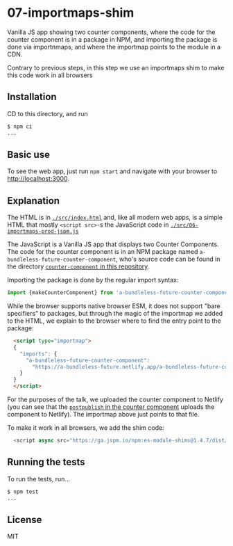 # 07-importmaps-shim

Vanilla JS app showing two counter components, where the code for the counter component is
in a package in NPM, and importing the package is done via importnmaps, and where the importmap
points to the module in a CDN.

Contrary to previous steps, in this step we use an importmaps shim to make this code work in all
browsers

## Installation

CD to this directory, and run

```sh
$ npm ci
...
```

## Basic use

To see the web app, just run `npm start` and navigate with your browser to
 <http://localhost:3000>.

## Explanation

The HTML is in [`./src/index.html`](./src/index.html) and, like all modern web apps,
is a simple HTML that mostly `<script src>`-s the JavaScript code in
[`./src/06-importmaps-prod-jspm.js`](./src/07-importmaps-shim.js)

The JavaScript is a Vanilla JS app that displays two Counter Components. The code for the counter
component is in an NPM package named `a-bundleless-future-counter-component`, who's source
code can be found in the directory [`counter-component` in this repository](../counter-component/).

Importing the package is done by the regular import syntax:

```js
import {makeCounterComponent} from 'a-bundleless-future-counter-component'
```

While the browser supports native browser ESM, it does not support "bare specifiers" to packages,
but through the magic of the importmap we added to the HTML, we explain to the browser
where to find the entry point to the package:

```html
  <script type="importmap">
  {
    "imports": {
      "a-bundleless-future-counter-component":
        "https://a-bundleless-future.netlify.app/a-bundleless-future-counter-component/1.0.13/index.js"
    }
  }
  </script>
```

For the purposes of the talk, we uploaded the counter component to Netlify (you can see
that the [`postpublish` in the counter component](../counter-component/package.json)
uploads the component to Netlify). The importmap above just points to that file.

To make it work in all browsers, we add the shim code:

```js
  <script async src="https://ga.jspm.io/npm:es-module-shims@1.4.7/dist/es-module-shims.js"></script>
```

## Running the tests

To run the tests, run...

```sh
$ npm test
...
```

## License

MIT
